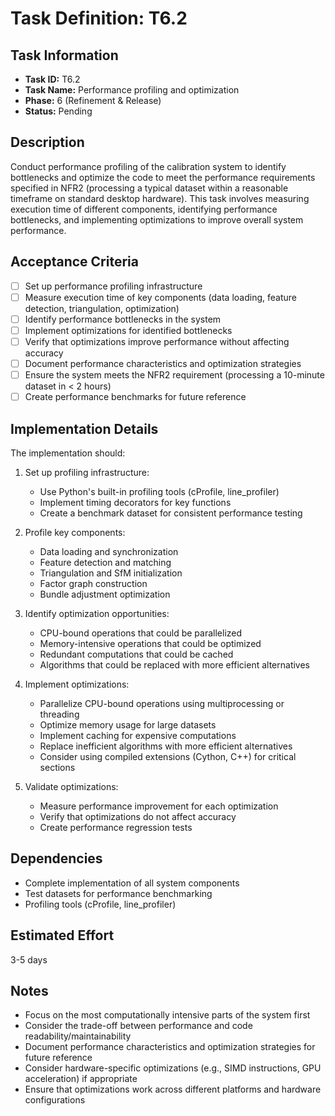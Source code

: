 # Task Definition: T6.2

## Task Information
- **Task ID:** T6.2
- **Task Name:** Performance profiling and optimization
- **Phase:** 6 (Refinement & Release)
- **Status:** Pending

## Description
Conduct performance profiling of the calibration system to identify bottlenecks and optimize the code to meet the performance requirements specified in NFR2 (processing a typical dataset within a reasonable timeframe on standard desktop hardware). This task involves measuring execution time of different components, identifying performance bottlenecks, and implementing optimizations to improve overall system performance.

## Acceptance Criteria
- [ ] Set up performance profiling infrastructure
- [ ] Measure execution time of key components (data loading, feature detection, triangulation, optimization)
- [ ] Identify performance bottlenecks in the system
- [ ] Implement optimizations for identified bottlenecks
- [ ] Verify that optimizations improve performance without affecting accuracy
- [ ] Document performance characteristics and optimization strategies
- [ ] Ensure the system meets the NFR2 requirement (processing a 10-minute dataset in < 2 hours)
- [ ] Create performance benchmarks for future reference

## Implementation Details
The implementation should:
1. Set up profiling infrastructure:
   - Use Python's built-in profiling tools (cProfile, line_profiler)
   - Implement timing decorators for key functions
   - Create a benchmark dataset for consistent performance testing

2. Profile key components:
   - Data loading and synchronization
   - Feature detection and matching
   - Triangulation and SfM initialization
   - Factor graph construction
   - Bundle adjustment optimization

3. Identify optimization opportunities:
   - CPU-bound operations that could be parallelized
   - Memory-intensive operations that could be optimized
   - Redundant computations that could be cached
   - Algorithms that could be replaced with more efficient alternatives

4. Implement optimizations:
   - Parallelize CPU-bound operations using multiprocessing or threading
   - Optimize memory usage for large datasets
   - Implement caching for expensive computations
   - Replace inefficient algorithms with more efficient alternatives
   - Consider using compiled extensions (Cython, C++) for critical sections

5. Validate optimizations:
   - Measure performance improvement for each optimization
   - Verify that optimizations do not affect accuracy
   - Create performance regression tests

## Dependencies
- Complete implementation of all system components
- Test datasets for performance benchmarking
- Profiling tools (cProfile, line_profiler)

## Estimated Effort
3-5 days

## Notes
- Focus on the most computationally intensive parts of the system first
- Consider the trade-off between performance and code readability/maintainability
- Document performance characteristics and optimization strategies for future reference
- Consider hardware-specific optimizations (e.g., SIMD instructions, GPU acceleration) if appropriate
- Ensure that optimizations work across different platforms and hardware configurations
